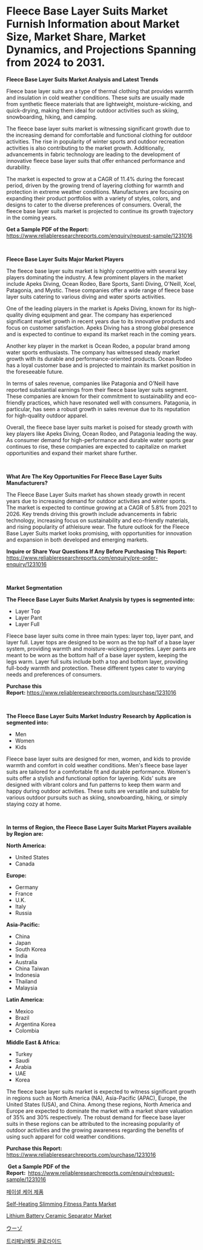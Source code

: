 <p><h1>Fleece Base Layer Suits Market Furnish Information about Market Size, Market Share, Market Dynamics, and Projections Spanning from 2024 to 2031.</h1></p><p><strong>Fleece Base Layer Suits Market Analysis and Latest Trends</strong></p>
<p><p>Fleece base layer suits are a type of thermal clothing that provides warmth and insulation in cold weather conditions. These suits are usually made from synthetic fleece materials that are lightweight, moisture-wicking, and quick-drying, making them ideal for outdoor activities such as skiing, snowboarding, hiking, and camping.</p><p>The fleece base layer suits market is witnessing significant growth due to the increasing demand for comfortable and functional clothing for outdoor activities. The rise in popularity of winter sports and outdoor recreation activities is also contributing to the market growth. Additionally, advancements in fabric technology are leading to the development of innovative fleece base layer suits that offer enhanced performance and durability.</p><p>The market is expected to grow at a CAGR of 11.4% during the forecast period, driven by the growing trend of layering clothing for warmth and protection in extreme weather conditions. Manufacturers are focusing on expanding their product portfolios with a variety of styles, colors, and designs to cater to the diverse preferences of consumers. Overall, the fleece base layer suits market is projected to continue its growth trajectory in the coming years.</p></p>
<p><strong>Get a Sample PDF of the Report:&nbsp;</strong> <a href="https://www.reliableresearchreports.com/enquiry/request-sample/1231016">https://www.reliableresearchreports.com/enquiry/request-sample/1231016</a></p>
<p>&nbsp;</p>
<p><strong>Fleece Base Layer Suits Major Market Players</strong></p>
<p><p>The fleece base layer suits market is highly competitive with several key players dominating the industry. A few prominent players in the market include Apeks Diving, Ocean Rodeo, Bare Sports, Santi Diving, O'Neill, Xcel, Patagonia, and Mystic. These companies offer a wide range of fleece base layer suits catering to various diving and water sports activities.</p><p>One of the leading players in the market is Apeks Diving, known for its high-quality diving equipment and gear. The company has experienced significant market growth in recent years due to its innovative products and focus on customer satisfaction. Apeks Diving has a strong global presence and is expected to continue to expand its market reach in the coming years.</p><p>Another key player in the market is Ocean Rodeo, a popular brand among water sports enthusiasts. The company has witnessed steady market growth with its durable and performance-oriented products. Ocean Rodeo has a loyal customer base and is projected to maintain its market position in the foreseeable future.</p><p>In terms of sales revenue, companies like Patagonia and O'Neill have reported substantial earnings from their fleece base layer suits segment. These companies are known for their commitment to sustainability and eco-friendly practices, which have resonated well with consumers. Patagonia, in particular, has seen a robust growth in sales revenue due to its reputation for high-quality outdoor apparel.</p><p>Overall, the fleece base layer suits market is poised for steady growth with key players like Apeks Diving, Ocean Rodeo, and Patagonia leading the way. As consumer demand for high-performance and durable water sports gear continues to rise, these companies are expected to capitalize on market opportunities and expand their market share further.</p></p>
<p>&nbsp;</p>
<p><strong>What Are The Key Opportunities For Fleece Base Layer Suits Manufacturers?</strong></p>
<p><p>The Fleece Base Layer Suits market has shown steady growth in recent years due to increasing demand for outdoor activities and winter sports. The market is expected to continue growing at a CAGR of 5.8% from 2021 to 2026. Key trends driving this growth include advancements in fabric technology, increasing focus on sustainability and eco-friendly materials, and rising popularity of athleisure wear. The future outlook for the Fleece Base Layer Suits market looks promising, with opportunities for innovation and expansion in both developed and emerging markets.</p></p>
<p><strong>Inquire or Share Your Questions If Any Before Purchasing This Report:</strong> <a href="https://www.reliableresearchreports.com/enquiry/pre-order-enquiry/1231016">https://www.reliableresearchreports.com/enquiry/pre-order-enquiry/1231016</a></p>
<p>&nbsp;</p>
<p><strong>Market Segmentation</strong></p>
<p><strong>The Fleece Base Layer Suits Market Analysis by types is segmented into:</strong></p>
<p><ul><li>Layer Top</li><li>Layer Pant</li><li>Layer Full</li></ul></p>
<p><p>Fleece base layer suits come in three main types: layer top, layer pant, and layer full. Layer tops are designed to be worn as the top half of a base layer system, providing warmth and moisture-wicking properties. Layer pants are meant to be worn as the bottom half of a base layer system, keeping the legs warm. Layer full suits include both a top and bottom layer, providing full-body warmth and protection. These different types cater to varying needs and preferences of consumers.</p></p>
<p><strong>Purchase this Report:&nbsp;</strong><a href="https://www.reliableresearchreports.com/purchase/1231016">https://www.reliableresearchreports.com/purchase/1231016</a></p>
<p>&nbsp;</p>
<p><strong>The Fleece Base Layer Suits Market Industry Research by Application is segmented into:</strong></p>
<p><ul><li>Men</li><li>Women</li><li>Kids</li></ul></p>
<p><p>Fleece base layer suits are designed for men, women, and kids to provide warmth and comfort in cold weather conditions. Men's fleece base layer suits are tailored for a comfortable fit and durable performance. Women's suits offer a stylish and functional option for layering. Kids' suits are designed with vibrant colors and fun patterns to keep them warm and happy during outdoor activities. These suits are versatile and suitable for various outdoor pursuits such as skiing, snowboarding, hiking, or simply staying cozy at home.</p></p>
<p>&nbsp;</p>
<p><strong>In terms of Region, the Fleece Base Layer Suits Market Players available by Region are:</strong></p>
<p>
    <p> <strong> North America: </strong>
        <ul>
            <li>United States</li>
            <li>Canada</li>
        </ul>
        </p> 
    <p> <strong> Europe: </strong>
        <ul>
            <li>Germany</li>
            <li>France</li>
            <li>U.K.</li>
            <li>Italy</li>
            <li>Russia</li>
        </ul>
        </p> 
    <p> <strong> Asia-Pacific: </strong>
        <ul>
            <li>China</li>
            <li>Japan</li>
            <li>South Korea</li>
            <li>India</li>
            <li>Australia</li>
            <li>China Taiwan</li>
            <li>Indonesia</li>
            <li>Thailand</li>
            <li>Malaysia</li>
        </ul>
        </p> 
    <p> <strong> Latin America: </strong>
        <ul>
            <li>Mexico</li>
            <li>Brazil</li>
            <li>Argentina Korea</li>
            <li>Colombia</li>
        </ul>
        </p> 
    <p> <strong> Middle East & Africa: </strong>
        <ul>
            <li>Turkey</li>
            <li>Saudi</li>
            <li>Arabia</li>
            <li>UAE</li>
            <li>Korea</li>
        </ul>
    </p>
    </p>
<p><p>The fleece base layer suits market is expected to witness significant growth in regions such as North America (NA), Asia-Pacific (APAC), Europe, the United States (USA), and China. Among these regions, North America and Europe are expected to dominate the market with a market share valuation of 35% and 30% respectively. The robust demand for fleece base layer suits in these regions can be attributed to the increasing popularity of outdoor activities and the growing awareness regarding the benefits of using such apparel for cold weather conditions.</p></p>
<p><strong>Purchase this Report: </strong><a href="https://www.reliableresearchreports.com/purchase/1231016">https://www.reliableresearchreports.com/purchase/1231016</a></p>
<p>&nbsp;<strong>Get a Sample PDF of the Report:&nbsp;&nbsp;</strong><a href="https://www.reliableresearchreports.com/enquiry/request-sample/1231016">https://www.reliableresearchreports.com/enquiry/request-sample/1231016</a></p>
<p><strong></strong></p>
<p><p><a href="https://github.com/royErdmtyan906778/Market-Research-Report-List-1/blob/main/68874086446.md">페이셜 케어 제품</a></p><p><a href="https://github.com/jodemen/Market-Research-Report-List-2/blob/main/self-heating-slimming-fitness-pants-market.md">Self-Heating Slimming Fitness Pants Market</a></p><p><a href="https://issuu.com/reportprime-2/docs/lithium-battery-ceramic-separator-market-size-2030">Lithium Battery Ceramic Separator Market</a></p><p><a href="https://github.com/EthanMorar2011/Market-Research-Report-List-1/blob/main/94316647441.md">ウーゾ</a></p><p><a href="https://github.com/Maeennan456456/Market-Research-Report-List-1/blob/main/59149006445.md">트리페닐메틸 클로라이드</a></p></p>